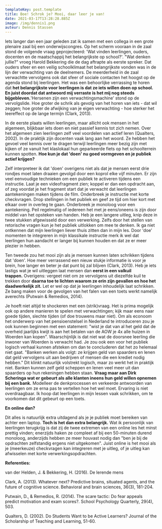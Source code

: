 ```yaml
---
templateKey: post.template
title: Boe! Schrok je? Mooi, daar leer je van!
date: 2021-03-17T13:28:28.885Z
image: /img/dennis1.png
auteur: Dennis Stassen
---
```

Iets langer dan een jaar geleden zat ik samen met een collega in een grote plenaire zaal bij een onderwijscongres. Op het scherm vooraan in de zaal stond de volgende vraag geprojecteerd: 'Wat vinden leerlingen, ouders, docenten en de maatschappij het belangrijkste op school?'. "Wat denken jullie?" vroeg Harold Bekkering die de dag aftrapte als eerste spreker. Dat ouders sfeer en een veilig schoolklimaat het belangrijkste vonden was in de lijn der verwachting van de deelnemers. De meerderheid in de zaal verwachtte vervolgens ook dat sfeer of sociale contacten het hoogst op de agenda stond bij leerlingen. Het was een behoorlijke verrassing te horen dat **het belangrijkste voor leerlingen is dat ze iets willen doen op school. En juist doordat dat antwoord mij verraste is het mij nog steeds bijgebleven.**'Hersenen zijn een verwachtingsmachine' stond op de vervolgslide. Hoe groter de schrik als gevolg van het horen van iets - dat wil zeggen; hoe groter de afwijking van je eigen verwachting - hoe sterker het leereffect op de lange termijn (Clark, 2013).

In de eerste plaats willen leerlingen, maar allicht ook mensen in het algemeen, blijkbaar iets doen en niet passief kennis tot zich nemen. Over het algemeen zien leerlingen zelf veel voordelen van actief leren (Qualters, 2002). In de praktijk zijn docenten vaak lang aan het woord. Ze hebben het gevoel veel kennis over te dragen terwijl leerlingen meer bezig zijn met kijken of ze vanuit het klaslokaal hun geparkeerde fiets op het schoolterrein kunnen spotten. **Hoe kun je dat 'doen' nu goed vormgeven en je publiek actief krijgen?**

Zelf interpreteer ik dat 'doen' overigens niet als dat je mensen eerst drie rondjes moet laten draaien gevolgd door een koprol elke vijf minuten. Er zijn veel eenvoudige technieken om een publiek te activeren tijdens een instructie. Laat je een videofragment zien; koppel er dan een opdracht aan, of zeg voordat je het fragment start dat je verwacht dat leerlingen aantekeningen maken tijdens de film. Onderbreek je instructie met korte checkvragen. Drop stellingen in het publiek en geef ze tijd om hier kort met elkaar over in overleg te gaan. Onderbreek je monoloog voor een aantekening. Peil regelmatig of iedereen het met je eens/oneens is zijn door middel van het opsteken van handen. Heb je een langere uitleg, knip deze in twee stukken afgewisseld door een verwerking. Zelfs door het stellen van retorische vragen kun je het publiek uitlokken om mee te denken. Ik ga niet ontkennen dat mijn leerlingen liever thuis zitten dan in mijn les. Door 'doe' momenten te integreren in mijn klassikale instructie merk ik wel dat leerlingen hun aandacht er langer bij kunnen houden en dat ze er meer plezier in hebben.

Ten tweede zou het mooi zijn als je mensen kunnen laten schrikken tijdens dat 'doen'. Hoe meer verrassend een nieuw stukje informatie is voor je brein, hoe langer en beter je dat punt bij zal blijven (Clark, 2013). Heb je iets lastigs wat je wil uitleggen laat mensen dan **eerst in een valkuil trappen.** Overigens: vergeet niet om ze vervolgens uit diezelfde kuil te trekken door **daarna toe te lichten waarom ze erin zijn gevallen en hoe het daadwerkelijk zit.** Let er wel op dat je leerlingen inhoudelijk laat schrikken. Ze bang maken voor de gevolgen van het falen van een toets werkt namelijk averechts (Putwain & Remedios, 2014).

Je hoeft niet altijd te shockeren met een (strik)vraag. Het is prima mogelijk ook op andere manieren te spelen met verwachtingen; kijk maar eens naar goede tijden, slechte tijden (of doe trouwens maar niet). Om als econoom het onderwerp van het pensioenstelsel in Nederland te introduceren zou je ook kunnen beginnen met een statement: "wist je dat van al het geld dat de overheid jaarlijks kwijt is aan het betalen van de AOW je 4x alle huizen in Woerden kan kopen". Waarschijnlijk is dat niet wat de doorsnee leerling die inwoner van Woerden is verwacht had. Je zou ook een voor het publiek logisch verhaal kunnen afsteken om dan te concluderen dat het zo helemaal niet gaat. "Banken werken als volgt: ze krijgen geld van spaarders en lenen dat geld vervolgens uit aan bedrijven of mensen die een krediet nodig hebben." Dit klinkt natuurlijk volstrekt logisch, maar zo werkt het in praktijk niet. Banken kunnen zelf geld scheppen en lenen veel meer uit dan spaarders op hun rekeningen hebben staan. **Vraag maar aan Dirk Scheringa wat er gebeurt als alle klanten ineens hun geld willen opnemen bij een bank.** Modelleer de denkprocessen en verkeerde antwoorden van leerlingen om ze erna pas te vertellen hoe het wel moet. Ervaring is niet overdraagbaar. Ik hoop dat leerlingen in mijn lessen vaak schrikken, om te voorkomen dat dit gebeurt op een toets.

**En online dan?**

Dit alles is natuurlijk extra uitdagend als je je publiek moet bereiken van achter een laptop. **Toch is het dan extra belangrijk.** Wat ik persoonlijk van leerlingen terugkrijg is dat zij de twee extremen van een online les het minst prettig vinden; enerzijds haken ze compleet af bij een 50-minuten durend monoloog, anderzijds hebben ze meer houvast nodig dan "ben je bij de opdrachten zelfstandig ergens niet uitgekomen". Juist online is het mooi als je (meerkeuze) checkvragen kan integreren met je uitleg, of je uitleg kan afwisselen met korte verwerkingsopdrachten.

**Referenties:**

van der Helden, J. & Bekkering, H. (2016). De lerende mens

Clark, A. (2013). Whatever next? Predictive brains, situated agents, and the future of cognitive science. Behavioral and brain sciences, 36(3), 181-204.

Putwain, D., & Remedios, R. (2014). The scare tactic: Do fear appeals predict motivation and exam scores?. School Psychology Quarterly, 29(4), 503.

Qualters, D. (2002). Do Students Want to be Active Learners? Journal of the Scholarship of Teaching and Learning, 51-60.